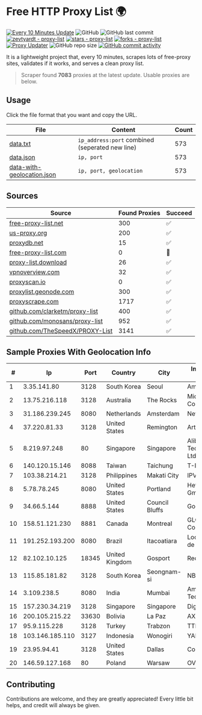 
# Free HTTP Proxy List 🌍

[![Every 10 Minutes Update](https://github.com/mertguvencli/http-proxy-list/actions/workflows/main.yml/badge.svg?branch=main)](https://github.com/mertguvencli/http-proxy-list/actions/workflows/main.yml)
![GitHub](https://img.shields.io/github/license/mertguvencli/http-proxy-list)
![GitHub last commit](https://img.shields.io/github/last-commit/mertguvencli/http-proxy-list)
[![zevtyardt - proxy-list](https://img.shields.io/static/v1?label=zevtyardt&message=proxy-list&color=blue&logo=github)](https://github.com/zevtyardt/proxy-list "Go to GitHub repo")
[![stars - proxy-list](https://img.shields.io/github/stars/zevtyardt/proxy-list?style=social)](https://github.com/zevtyardt/proxy-list)
[![forks - proxy-list](https://img.shields.io/github/forks/zevtyardt/proxy-list?style=social)](https://github.com/zevtyardt/proxy-list)
[![Proxy Updater](https://github.com/zevtyardt/proxy-list/workflows/Proxy%20Updater/badge.svg)](https://github.com/zevtyardt/proxy-list/actions?query=workflow:"Proxy+Updater")
![GitHub repo size](https://img.shields.io/github/repo-size/zevtyardt/proxy-list)
[![GitHub commit activity](https://img.shields.io/github/commit-activity/m/zevtyardt/proxy-list?logo=commits)](https://github.com/zevtyardt/proxy-list/commits/main)

It is a lightweight project that, every 10 minutes, scrapes lots of free-proxy sites, validates if it works, and serves a clean proxy list.

> Scraper found **7083** proxies at the latest update. Usable proxies are below.

## Usage

Click the file format that you want and copy the URL.

|File|Content|Count|
|----|-------|-----|
|[data.txt](https://raw.githubusercontent.com/mertguvencli/http-proxy-list/main/proxy-list/data.txt)|`ip_address:port` combined (seperated new line)|573|
|[data.json](https://raw.githubusercontent.com/mertguvencli/http-proxy-list/main/proxy-list/data.json)|`ip, port`|573|
|[data-with-geolocation.json](https://raw.githubusercontent.com/mertguvencli/http-proxy-list/main/proxy-list/data-with-geolocation.json)|`ip, port, geolocation`|573|

## Sources

|Source|Found Proxies|Succeed|
|------|-------------|-------|
|[free-proxy-list.net](https://free-proxy-list.net)|300|✅|
|[us-proxy.org](https://www.us-proxy.org)|200|✅|
|[proxydb.net](http://proxydb.net)|15|✅|
|[free-proxy-list.com](https://free-proxy-list.com/?page=&port=&type%5B%5D=http&type%5B%5D=https&up_time=0&search=Search)|0|🚫|
|[proxy-list.download](https://www.proxy-list.download/HTTP)|26|✅|
|[vpnoverview.com](https://vpnoverview.com/privacy/anonymous-browsing/free-proxy-servers)|32|✅|
|[proxyscan.io](https://www.proxyscan.io)|0|✅|
|[proxylist.geonode.com](https://proxylist.geonode.com/api/proxy-list?limit=300&page=1&sort_by=lastChecked&sort_type=desc&protocols=http,https)|300|✅|
|[proxyscrape.com](https://api.proxyscrape.com/v2/?request=displayproxies&protocol=http&timeout=10000&country=all&ssl=all&anonymity=all)|1717|✅|
|[github.com/clarketm/proxy-list](https://raw.githubusercontent.com/clarketm/proxy-list/master/proxy-list-raw.txt)|400|✅|
|[github.com/monosans/proxy-list](https://raw.githubusercontent.com/monosans/proxy-list/main/proxies/http.txt)|952|✅|
|[github.com/TheSpeedX/PROXY-List](https://raw.githubusercontent.com/TheSpeedX/PROXY-List/master/http.txt)|3141|✅|


## Sample Proxies With Geolocation Info

|#|Ip|Port|Country|City|Internet Service Provider|
|-|--|----|-------|----|-------------------------|
|1|3.35.141.80|3128|South Korea|Seoul|Amazon.com, Inc.|
|2|13.75.216.118|3128|Australia|The Rocks|Microsoft Corporation|
|3|31.186.239.245|8080|Netherlands|Amsterdam|NetSkope Inc|
|4|37.220.81.33|3128|United States|Remington|Artnet Sp. z o.o.|
|5|8.219.97.248|80|Singapore|Singapore|Alibaba (US) Technology Co., Ltd.|
|6|140.120.15.146|8088|Taiwan|Taichung|T-NCHU.EDU.TW|
|7|103.38.214.21|3128|Philippines|Makati City|IPVG|
|8|5.78.78.245|8080|United States|Portland|Hetzner Online GmbH|
|9|34.66.5.144|8888|United States|Council Bluffs|Google LLC|
|10|158.51.121.230|8881|Canada|Montreal|GLOBALTELEHOST Corp.|
|11|191.252.193.200|8080|Brazil|Itacoatiara|Locaweb Serviços de Internet S/A|
|12|82.102.10.125|18345|United Kingdom|Gosport|Redstation Limited|
|13|115.85.181.82|3128|South Korea|Seongnam-si|NBP|
|14|3.109.238.5|8080|India|Mumbai|Amazon Technologies Inc.|
|15|157.230.34.219|3128|Singapore|Singapore|DigitalOcean, LLC|
|16|200.105.215.22|33630|Bolivia|La Paz|AXS Bolivia S. A.|
|17|95.9.115.228|3128|Turkey|Trabzon|TTNet A.S.|
|18|103.146.185.110|3127|Indonesia|Wonogiri|YAMNET|
|19|23.95.94.41|3128|United States|Dallas|ColoCrossing|
|20|146.59.127.168|80|Poland|Warsaw|OVH SAS|



## Contributing

Contributions are welcome, and they are greatly appreciated! Every
little bit helps, and credit will always be given.

